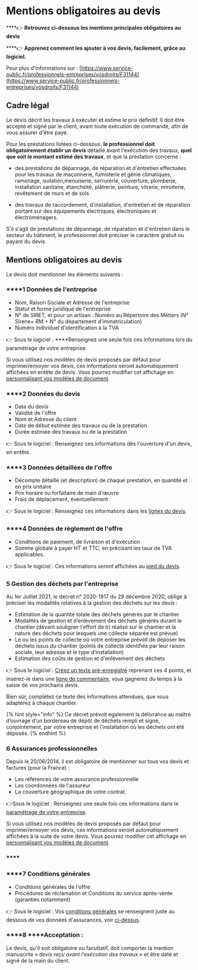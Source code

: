 # Mentions obligatoires au devis

\*\*\*\*👉 **Retrouvez ci-dessous les mentions principales obligatoires au devis**

\*\*\*\*👉 **Apprenez comment les ajouter à vos devis, facilement, grâce au logiciel.**

Pour plus d'informations sur : [https://www.service-public.fr/professionnels-entreprises/vosdroits/F31144](https://www.service-public.fr/professionnels-entreprises/vosdroits/F31144)

## Cadre légal

Le devis décrit les travaux à exécuter et estime le prix définitif. Il doit être accepté et signé par le client, avant toute exécution de commande, afin de vous assurer d'être payé.

Pour les prestations listées ci-dessous, **le professionnel doit obligatoirement établir un devis** détaillé avant l'exécution des travaux, **quel que soit le montant estimé des travaux**, et que la prestation concerne :

* des prestations de dépannage, de réparation et d'entretien effectuées pour les travaux de maçonnerie, fumisterie et génie climatiques, ramonage, isolation,menuiserie, serrurerie, couverture, plomberie, installation sanitaire, étanchéité, plâtrerie, peinture, vitrerie, miroiterie, revêtement de murs et de sols

* des travaux de raccordement, d'installation, d'entretien et de réparation portant sur des équipements électriques, électroniques et électroménagers.

S'il s'agit de prestations de dépannage, de réparation et d'entretien dans le secteur du bâtiment, le professionnel doit préciser le caractère gratuit ou payant du devis.

## Mentions obligatoires au devis

Le devis doit mentionner les éléments suivants :

### \*\*\*\*1 **Données de l'entreprise**

* Nom, Raison Sociale et Adresse de l'entreprise
* Statut et forme juridique de l'entreprise
* N° de SIRET, et pour un artisan : Numéro au Répertoire des Métiers \(N° Sirene+ RM + N° du département d'immatriculation\)
* Numéro individuel d'identification à la TVA

👉 Sous le logiciel : ****Renseignez une seule fois ces informations lors du paramétrage de votre entreprise: 

Si vous utilisez nos modèles de devis proposés par défaut pour imprimer/envoyer vos devis, ces informations seront automatiquement affichées en entête de devis. Vous pourrez modifier cet affichage en [personnalisant vos modèles de document](../../les-plus-du-logiciel/modeles-de-document.md).

#### 

### \*\*\*\*2 **Données du devis**

* Date du devis
* Validité de l'offre
* Nom et Adresse du client
* Date de début estimée des travaux ou de la prestation
* Durée estimée des travaux ou de la prestation

👉 Sous le logiciel : Renseignez ces informations dès l'ouverture d'un devis, en entête.



### \*\*\*\*3 **Données détaillées de l'offre**

* Décompte détaillé \(et description\) de chaque prestation, en quantité et en prix unitaire
* Prix horaire ou forfaitaire de main d'œuvre
* Frais de déplacement, éventuellement

👉 Sous le logiciel : Renseignez ces informations dans les [lignes du devis](nouveau-devis/saisir-les-lignes-du-devis/lignes-du-devis.md).



### \*\*\*\*4 **Données de règlement de l'offre**

* Conditions de paiement, de livraison et d'exécution
* Somme globale à payer HT et TTC, en précisant les taux de TVA applicables.

👉 Sous le logiciel : Ces informations seront affichées au [pied du devis](pied-du-devis.md).



### 5 Gestion des déchets par l'entreprise

Au 1er Juillet 2021, le décret n° 2020-1817 du 29 décembre 2020, oblige à préciser les modalités relatives à la gestion des déchets sur les devis :

* Estimation de la quantité totale des déchets générés par le chantier
* Modalités de gestion et d’enlèvement des déchets générés durant le chantier \(devant souligner l'effort de tri réalisé sur le chantier et la nature des déchets pour lesquels une collecte séparée est prévue\)
* Le ou les points de collecte où votre entreprise prévoit de déposer les déchets issus du chantier \(points de collecte identifiés par leur raison sociale, leur adresse et le type d'installation\)
* Estimation des coûts de gestion et d'enlèvement des déchets

👉 Sous le logiciel : [Créez un texte pré-enregistré](../../les-plus-du-logiciel/bibliotheque-de-textes.md) reprenant ces 4 points, et insérez-le dans une [ligne de commentaire](nouveau-devis/saisir-les-lignes-du-devis/lignes-du-devis.md#creer-une-ligne-de-commentaire), vous gagnerez du temps à la saisie de vos prochains devis. 

Bien sûr, complétez ce texte des informations attendues, que vous adapterez à chaque chantier.



{% hint style="info" %}
Ce décret prévoit également la délivrance au maître d’ouvrage d’un bordereau de dépôt de déchets rempli et signé, conjointement, par votre entreprise et l'installation où les déchets ont été déposés.
{% endhint %}



### 6 Assurances professionnelles

Depuis le 20/06/2014, il est obligatoire de mentionner sur tous vos devis et factures \(pour la France\) :

* Les références de votre assurance professionnelle
* Les coordonnées de l'assureur
* La couverture géographique de votre contrat.

👉Sous le logiciel : Renseignez une seule fois ces informations dans le [paramétrage de votre entreprise](../../aide-au-demarrage/parametrage-de-mon-entreprise/coordonnees-et-assurances-de-lentreprise.md).

Si vous utilisez nos modèles de devis proposés par défaut pour imprimer/envoyer vos devis, ces informations seront automatiquement affichées à la suite de votre devis. Vous pourrez modifier cet affichage en [personnalisant vos modèles de document](../../les-plus-du-logiciel/modeles-de-document.md). 

### \*\*\*\*

### \*\*\*\*7 **Conditions générales**

*  Conditions générales de l'offre
* Procédures de réclamation et Conditions du service après-vente \(garanties notamment\)

👉 Sous le logiciel : Vos [conditions générales](../../aide-au-demarrage/parametrage-de-mon-entreprise/coordonnees-et-assurances-de-lentreprise.md#conditions-generales-de-vente) se renseignent juste au dessous de vos données d'assurances, voir [ci-dessus](mentions-obligatoires-au-devis.md#assurances-professionnelles).



### \*\*\*\*8 ****Acceptation :

Le devis, qu'il soit obligatoire ou facultatif, doit comporter la mention manuscrite « _devis reçu avant l'exécution des travaux_ » et être daté et signé de la main du client.

